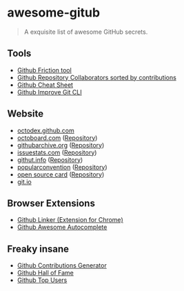 # awesome-gitub

> A exquisite list of awesome GitHub secrets.

## Tools

+ [Github Friction tool](https://github.com/rafalchmiel/friction)
+ [Github Repository Collaborators sorted by contributions ](https://github.com/oleander/git-fame-rb)
+ [Github Cheat Sheet](https://github.com/tiimgreen/github-cheat-sheet#readme)
+ [Github Improve Git CLI](https://hub.github.com)

## Website

+ [octodex.github.com](https://octodex.github.com/)
+ [octoboard.com](http://octoboard.com) ([Repository](https://github.com/KuiKui/Octoboard))
+ [githubarchive.org](http://githubarchive.org) ([Repository](https://github.com/igrigorik/githubarchive.org))
+ [issuestats.com](http://issuestats.com) ([Repository](https://github.com/hstove/issue_stats))
+ [githut.info](http://githut.info) ([Repository](https://github.com/littleark/githut/))
+ [popularconvention](http://sideeffect.kr/popularconvention) ([Repository](https://github.com/outsideris/popularconvention))
+ [open source card](https://osrc.dfm.io) ([Repository](https://github.com/dfm/osrc))
+ [git.io](http://git.io)

## Browser Extensions

+ [Github Linker (Extension for Chrome)](https://github.com/github-linker/chrome-extension/)
+ [Github Awesome Autocomplete](https://github.algolia.com/)


## Freaky insane

+ [Github Contributions Generator](https://github.com/IonicaBizau/github-contributions)
+ [Github Hall of Fame](https://github.com/mehulkar/github-hall-of-fame)
+ [Github Top Users](https://github.com/paulmillr/top-github-users)


